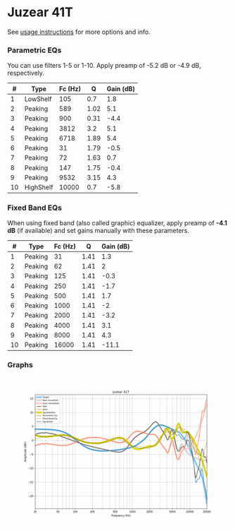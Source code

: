 # Juzear 41T
See [usage instructions](https://github.com/jaakkopasanen/AutoEq#usage) for more options and info.

### Parametric EQs
You can use filters 1-5 or 1-10. Apply preamp of -5.2 dB or -4.9 dB, respectively.

|   # | Type      |   Fc (Hz) |    Q |   Gain (dB) |
|-----|-----------|-----------|------|-------------|
|   1 | LowShelf  |       105 | 0.7  |         1.8 |
|   2 | Peaking   |       589 | 1.02 |         5.1 |
|   3 | Peaking   |       900 | 0.31 |        -4.4 |
|   4 | Peaking   |      3812 | 3.2  |         5.1 |
|   5 | Peaking   |      6718 | 1.89 |         5.4 |
|   6 | Peaking   |        31 | 1.79 |        -0.5 |
|   7 | Peaking   |        72 | 1.63 |         0.7 |
|   8 | Peaking   |       147 | 1.75 |        -0.4 |
|   9 | Peaking   |      9532 | 3.15 |         4.3 |
|  10 | HighShelf |     10000 | 0.7  |        -5.8 |

### Fixed Band EQs
When using fixed band (also called graphic) equalizer, apply preamp of **-4.1 dB** (if available) and set gains manually with these parameters.

|   # | Type    |   Fc (Hz) |    Q |   Gain (dB) |
|-----|---------|-----------|------|-------------|
|   1 | Peaking |        31 | 1.41 |         1.3 |
|   2 | Peaking |        62 | 1.41 |         2   |
|   3 | Peaking |       125 | 1.41 |        -0.3 |
|   4 | Peaking |       250 | 1.41 |        -1.7 |
|   5 | Peaking |       500 | 1.41 |         1.7 |
|   6 | Peaking |      1000 | 1.41 |        -2   |
|   7 | Peaking |      2000 | 1.41 |        -3.2 |
|   8 | Peaking |      4000 | 1.41 |         3.1 |
|   9 | Peaking |      8000 | 1.41 |         4.3 |
|  10 | Peaking |     16000 | 1.41 |       -11.1 |

### Graphs
![](./Juzear%2041T.png)
